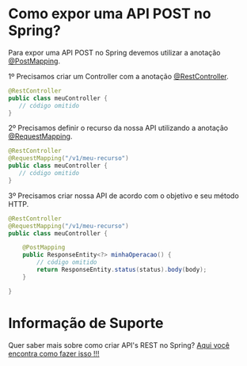 # Como expor uma API POST no Spring?

Para expor uma API POST no Spring devemos utilizar a anotação [@PostMapping](https://docs.spring.io/spring-framework/docs/current/javadoc-api/org/springframework/web/bind/annotation/PostMapping.html).

1º Precisamos criar um Controller com a anotação [@RestController](https://docs.spring.io/spring/docs/current/javadoc-api/org/springframework/web/bind/annotation/RestController.html).

```java
@RestController
public class meuController {
   // código omitido
}
```

2º Precisamos definir o recurso da nossa API utilizando a anotação [@RequestMapping](https://docs.spring.io/spring/docs/current/javadoc-api/org/springframework/web/bind/annotation/RequestMapping.html).


```java
@RestController
@RequestMapping("/v1/meu-recurso")
public class meuController {
   // código omitido
}
```

3º Precisamos criar nossa API de acordo com o objetivo e seu método HTTP.

```java
@RestController
@RequestMapping("/v1/meu-recurso")
public class meuController {

    @PostMapping
    public ResponseEntity<?> minhaOperacao() {
        // código omitido
        return ResponseEntity.status(status).body(body);
    }

}
```

# Informação de Suporte

Quer saber mais sobre como criar API's REST no Spring? [Aqui você encontra como fazer isso !!!](https://spring.io/guides/gs/rest-service/)